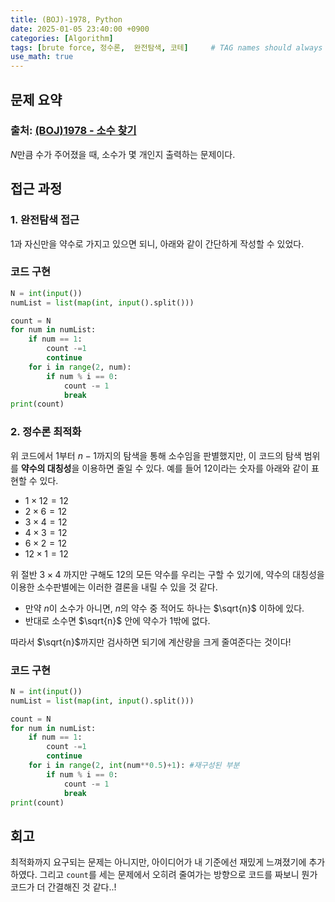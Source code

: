 ```yaml
---
title: (BOJ)-1978, Python
date: 2025-01-05 23:40:00 +0900
categories: [Algorithm]
tags: [brute force, 정수론,  완전탐색, 코테]     # TAG names should always be lowercase
use_math: true
---
```


## **문제 요약**
### 출처: [(BOJ)1978 - 소수 찾기](https://www.acmicpc.net/problem/1978)  

$N$만큼 수가 주어졌을 때, 소수가 몇 개인지 출력하는 문제이다.

## **접근 과정**

### **1. 완전탐색 접근**
1과 자신만을 약수로 가지고 있으면 되니, 아래와 같이 간단하게 작성할 수 있었다. 

### **코드 구현**

```python
N = int(input())
numList = list(map(int, input().split()))

count = N
for num in numList:
    if num == 1:
        count -=1
        continue
    for i in range(2, num):  
        if num % i == 0:
            count -= 1
            break
print(count)         
```
### **2. 정수론 최적화**
위 코드에서  $1$부터 $n-1$까지의 탐색을 통해 소수임을 판별했지만, 이 코드의 탐색 범위를 **약수의 대칭성**을 이용하면 줄일 수 있다. 예를 들어 $12$이라는 숫자를 아래와 같이 표현할 수 있다.
* $1\times12 = 12$
* $2\times6 = 12$
* $3\times4 = 12$
* $4\times3 = 12$
* $6\times2 = 12$
* $12\times1 = 12$

위 절반 $3\times4$ 까지만 구해도 $12$의 모든 약수를 우리는 구할 수 있기에, 약수의 대칭성을 이용한 소수판별에는 이러한 결론을 내릴 수 있을 것 같다.
* 만약 $n$이 소수가 아니면, $n$의 약수 중 적어도 하나는 $\sqrt{n}$​ 이하에 있다.
* 반대로 소수면 $\sqrt{n}$​ 안에 약수가 $1$밖에 없다. 

따라서 $\sqrt{n}$​까지만 검사하면 되기에 계산량을 크게 줄여준다는 것이다!

### **코드 구현**

```python
N = int(input())
numList = list(map(int, input().split()))

count = N
for num in numList:
    if num == 1:
        count -=1
        continue
    for i in range(2, int(num**0.5)+1): #재구성된 부분
        if num % i == 0:
            count -= 1
            break   
print(count)
```

## **회고**
최적화까지 요구되는 문제는 아니지만, 아이디어가 내 기준에선 재밌게 느껴졌기에 추가하였다. 그리고 `count`를 세는 문제에서 오히려 줄여가는 방향으로 코드를 짜보니 뭔가 코드가 더 간결해진 것 같다..!

